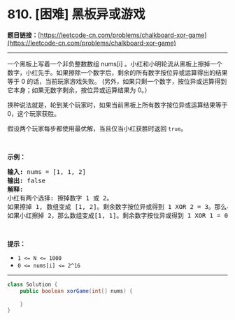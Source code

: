 # 810. [困难] 黑板异或游戏

**题目链接：**[https://leetcode-cn.com/problems/chalkboard-xor-game](https://leetcode-cn.com/problems/chalkboard-xor-game)

---

<div class="content__1Y2H">
 <div class="notranslate">
  <p>一个黑板上写着一个非负整数数组 nums[i] 。小红和小明轮流从黑板上擦掉一个数字，小红先手。如果擦除一个数字后，剩余的所有数字按位异或运算得出的结果等于 0 的话，当前玩家游戏失败。&nbsp;(另外，如果只剩一个数字，按位异或运算得到它本身；如果无数字剩余，按位异或运算结果为&nbsp;0。）</p> 
  <p>换种说法就是，轮到某个玩家时，如果当前黑板上所有数字按位异或运算结果等于 0，这个玩家获胜。</p> 
  <p>假设两个玩家每步都使用最优解，当且仅当小红获胜时返回 <code>true</code>。</p> 
  <p>&nbsp;</p> 
  <p><strong>示例：</strong></p> 
  <pre class="language-text"><strong>输入:</strong> nums = [1, 1, 2]
<strong>输出:</strong> false
<strong>解释:</strong> 
小红有两个选择: 擦掉数字 1 或 2。
如果擦掉 1, 数组变成 [1, 2]。剩余数字按位异或得到 1 XOR 2 = 3。那么小明可以擦掉任意数字，因为小红会成为擦掉最后一个数字的人，她总是会输。
如果小红擦掉 2，那么数组变成[1, 1]。剩余数字按位异或得到 1 XOR 1 = 0。小红仍然会输掉游戏。
</pre> 
  <p>&nbsp;</p> 
  <p><strong>提示：</strong></p> 
  <ul> 
   <li><code>1 &lt;= N &lt;= 1000</code></li> 
   <li><code>0 &lt;= nums[i] &lt;= 2^16</code></li> 
  </ul> 
 </div>
</div>

---

```java
class Solution {
    public boolean xorGame(int[] nums) {
        
    }
}
```